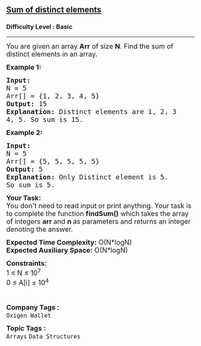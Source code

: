 <h2><a href="https://www.geeksforgeeks.org/problems/sum-of-distinct-elements4801/1?itm_source=geeksforgeeks&itm_medium=article&itm_campaign=bottom_sticky_on_article">Sum of distinct elements</a></h2><h3>Difficulty Level : Basic</h3><hr><div class="problems_problem_content__Xm_eO"><p><span style="font-size: 18px;">You are given an array <strong>Arr</strong> of size <strong>N</strong>. Find the sum of distinct elements in an array.</span></p>
<p><span style="font-size: 18px;"><strong>Example 1:</strong></span></p>
<pre><span style="font-size: 18px;"><strong>Input:
</strong>N = 5
Arr[] = {1, 2, 3, 4, 5}
<strong>Output: </strong>15
<strong>Explanation:</strong> Distinct elements are 1, 2, 3
4, 5. So sum is 15.</span></pre>
<p><span style="font-size: 18px;"><strong>Example 2:</strong></span></p>
<pre><span style="font-size: 18px;"><strong>Input:
</strong>N = 5
Arr[] = {5, 5, 5, 5, 5}
<strong>Output:</strong> 5
<strong>Explanation: </strong>Only Distinct element is 5.
So sum is 5.</span></pre>
<p><span style="font-size: 18px;"><strong>Your Task:</strong><br>You don't need to read input or print anything. Your task is to complete the function&nbsp;<strong>findSum()</strong>&nbsp;which takes the&nbsp;array of&nbsp;integers&nbsp;<strong>arr&nbsp;</strong>and&nbsp;<strong>n</strong><strong>&nbsp;</strong>as parameters and returns an integer denoting the answer.</span></p>
<p><span style="font-size: 18px;"><strong>Expected Time Complexity:</strong>&nbsp;O(N*logN)<br><strong>Expected Auxiliary Space:</strong>&nbsp;O(N*logN)</span></p>
<p><span style="font-size: 18px;"><strong>Constraints:</strong><br>1 ≤ N ≤ 10<sup>7</sup><br>0 ≤ A[i] ≤ 10<sup>4</sup></span></p>
<p>&nbsp;</p></div><p><span style=font-size:18px><strong>Company Tags : </strong><br><code>Oxigen Wallet</code>&nbsp;<br><p><span style=font-size:18px><strong>Topic Tags : </strong><br><code>Arrays</code>&nbsp;<code>Data Structures</code>&nbsp;